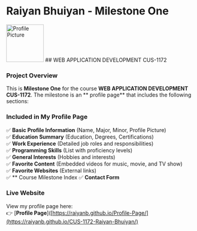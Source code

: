 # Raiyan Bhuiyan - Milestone One  
<img src="https://media.licdn.com/dms/image/v2/D5603AQG8d7QsKMFF2A/profile-displayphoto-shrink_800_800/profile-displayphoto-shrink_800_800/0/1709080661790?e=1743638400&v=beta&t=USkXtw95oDBZxSCxzLO5UL7m3p7mq76HjBOrqJvdgD8" alt="Profile Picture" width="100" height="100">
## WEB APPLICATION DEVELOPMENT CUS-1172  

### **Project Overview**  
This is **Milestone One** for the course **WEB APPLICATION DEVELOPMENT CUS-1172**. The milestone is an ** profile page** that includes the following sections:  

### **Included in My Profile Page**  
✅ **Basic Profile Information** (Name, Major, Minor, Profile Picture)  
✅ **Education Summary** (Education, Degrees, Certifications)  
✅ **Work Experience** (Detailed job roles and responsibilities)  
✅ **Programming Skills** (List with proficiency levels)  
✅ **General Interests** (Hobbies and interests)  
✅ **Favorite Content** (Embedded videos for music, movie, and TV show)  
✅ **Favorite Websites** (External links)  
✅ ** Course Milestone Index 
✅ **Contact Form**  

### **Live Website**  
View my profile page here:  
👉 [**Profile Page**]([https://raiyanb.github.io/Profile-Page/](https://raiyanb.github.io/CUS-1172-Raiyan-Bhuiyan/)  



